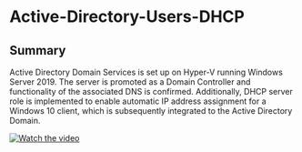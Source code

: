 # Active-Directory-Users-DHCP
## Summary
Active Directory Domain Services is set up on Hyper-V running Windows Server 2019. The server is promoted as a Domain Controller and functionality of the associated DNS is confirmed. Additionally, DHCP server role is implemented to enable automatic IP address assignment for a Windows 10 client, which is subsequently integrated to the Active Directory Domain.

[![Watch the video](https://img.youtube.com/vi/J1woY3nFtTY&t=2s/hqdefault.jpg)](https://youtu.be/J1woY3nFtTY&t=2s)
